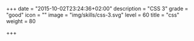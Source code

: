 +++
date = "2015-10-02T23:24:36+02:00"
description = "CSS 3"
grade = "good"
icon = ""
image = "img/skills/css-3.svg"
level = 60
title = "css"
weight = 80

+++

